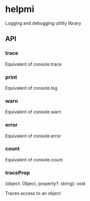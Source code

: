 # helpmi
Logging and debugging utility library

## API
### trace

Equivalent of console.trace

### print

Equivalent of console.log

### warn

Equivalent of console.warn

### error

Equivalent of console.error

### count

Equivalent of console.count

### traceProp

(object: Object, property?: string): void

Traces access to an object
